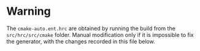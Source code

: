 # Warning

The `cmake-auto.ent.hrc` are obtained by running the build from the `src/hrc/src/cmake` folder. Manual modification only if it is impossible to fix the generator, with the changes recorded in this file below.